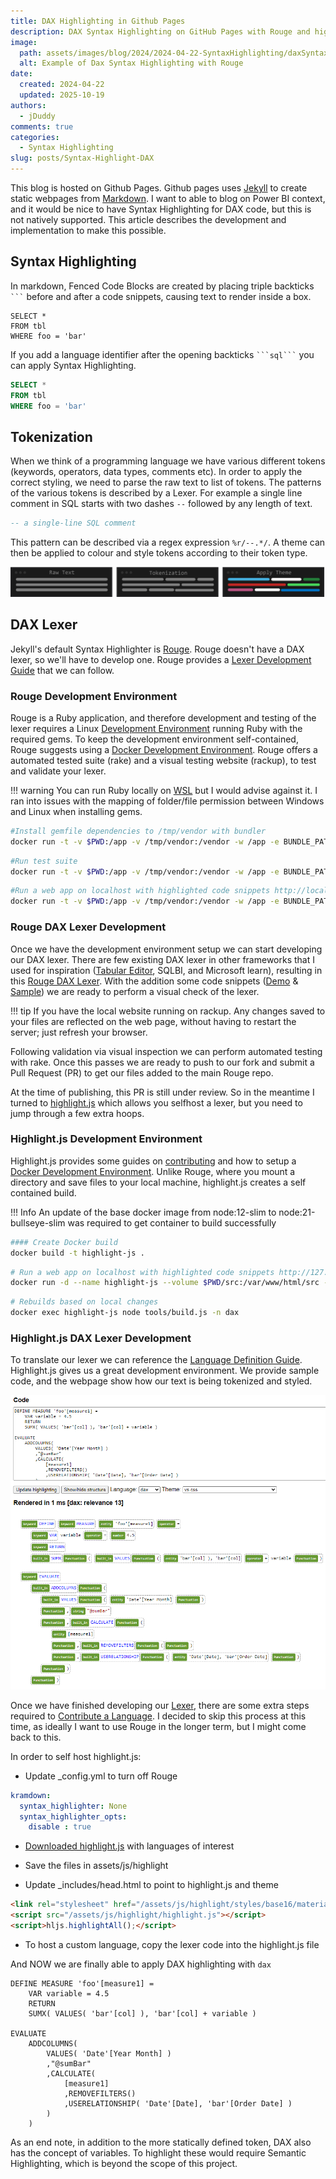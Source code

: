 ```yaml
---
title: DAX Highlighting in Github Pages
description: DAX Syntax Highlighting on GitHub Pages with Rouge and highlight.js
image:
  path: assets/images/blog/2024/2024-04-22-SyntaxHighlighting/daxSyntaxHighlightingRackupDemo.png
  alt: Example of Dax Syntax Highlighting with Rouge
date:
  created: 2024-04-22
  updated: 2025-10-19
authors:
  - jDuddy
comments: true
categories:
  - Syntax Highlighting
slug: posts/Syntax-Highlight-DAX
---
```


This blog is hosted on Github Pages. Github pages uses [Jekyll](https://jekyllrb.com/) to create static webpages from [Markdown](https://www.markdownguide.org/). I want to able to blog on Power BI context, and it would be nice to have Syntax Highlighting for DAX code, but this is not natively supported. This article describes the development and implementation to make this possible.

## Syntax Highlighting
In markdown, Fenced Code Blocks are created by placing triple backticks ` ``` `  before and after a code snippets, causing text to render inside a box.

```plaintext
SELECT *
FROM tbl
WHERE foo = 'bar'
```

If you add a language identifier after the opening backticks ` ```sql``` ` you can apply Syntax Highlighting.

```sql
SELECT *
FROM tbl
WHERE foo = 'bar'
```
 
## Tokenization
 When we think of a programming language we have various different tokens (keywords, operators, data types, comments etc). In order to apply the correct styling, we need to parse the raw text to list of tokens. The patterns of the various tokens is described by a Lexer. For example a single line comment in SQL starts with two dashes ```` -- ```` followed by any length of text.

```sql
-- a single-line SQL comment
```

This pattern can be described via a regex expression ```%r/--.*/```. A theme can then be applied to colour and style tokens according to their token type.

![Syntax Highlighting Process](Process.png)

## DAX Lexer

Jekyll's default Syntax Highlighter is [Rouge](https://rouge.jneen.net/). Rouge doesn't have a DAX lexer, so we'll have to develop one. Rouge provides a [Lexer Development Guide](https://rouge-ruby.github.io/docs/file.LexerDevelopment.html) that we can follow. 

### Rouge Development Environment

Rouge is a Ruby application, and therefore development and testing of the lexer requires a Linux [Development Environment](https://rouge-ruby.github.io/docs/file.DevEnvironment.html) running Ruby with the required gems. To keep the development environment self-contained, Rouge suggests using a [Docker Development Environment](https://rouge-ruby.github.io/docs/file.Docker.html). Rouge offers a automated tested suite (rake) and a visual testing website (rackup), to test and validate your lexer.

!!! warning
    You can run Ruby locally on [WSL](https://learn.microsoft.com/en-us/windows/wsl/about) but I would advise against it. I ran into issues with the mapping of folder/file permission between Windows and Linux when installing gems.
  
```bash
#Install gemfile dependencies to /tmp/vendor with bundler
docker run -t -v $PWD:/app -v /tmp/vendor:/vendor -w /app -e BUNDLE_PATH=/vendor ruby bundle
```

```bash
#Run test suite
docker run -t -v $PWD:/app -v /tmp/vendor:/vendor -w /app -e BUNDLE_PATH=/vendor ruby bundle exec rake
```

```bash
#Run a web app on localhost with highlighted code snippets http://localhost:9292
docker run -t -v $PWD:/app -v /tmp/vendor:/vendor -w /app -e BUNDLE_PATH=/vendor -p 9292:9292 ruby bundle exec rackup --host 0.0.0.0
```

### Rouge DAX Lexer Development

Once we have the development environment setup we can start developing our DAX lexer. There are few existing DAX lexer in other frameworks that I used for inspiration ([Tabular Editor](https://github.com/TabularEditor/TabularEditor/blob/master/AntlrGrammars/DAXLexer.g4), SQLBI, and Microsoft learn), resulting in this [Rouge DAX Lexer](https://github.com/EvaluationContext/rouge/blob/feature.dax/lib/rouge/lexers/dax.rb). With the addition some code snippets ([Demo](https://github.com/EvaluationContext/rouge/blob/feature.dax/lib/rouge/demos/dax) & [Sample](https://github.com/EvaluationContext/rouge/blob/feature.dax/spec/visual/samples/dax)) we are ready to perform a visual check of the lexer.

!!! tip
    If you have the local website running on rackup. Any changes saved to your files are reflected on the web page, without having to restart the server; just refresh your browser.

Following validation via visual inspection we can perform automated testing with rake. Once this passes we are ready to push to our fork and submit a Pull Request (PR) to get our files added to the main Rouge repo. 

At the time of publishing, this PR is still under review. So in the meantime I turned to [highlight.js](https://highlightjs.org/) which allows you selfhost a lexer, but you need to jump through a few extra hoops. 

### Highlight.js Development Environment

Highlight.js provides some guides on [contributing](https://github.com/highlightjs/highlight.js/blob/main/CONTRIBUTING.md) and how to setup a [Docker Development Environment](https://highlightjs.readthedocs.io/en/latest/building-testing.html#building-and-testing-with-docker). Unlike Rouge, where you mount a directory and save files to your local machine, highlight.js creates a self contained build.

!!! Info
    An update of the base docker image from node:12-slim to node:21-bullseye-slim was required to get container to build successfully

```bash
#### Create Docker build
docker build -t highlight-js .
```

```bash
# Run a web app on localhost with highlighted code snippets http://127.0.0.1/tools/developer.html
docker run -d --name highlight-js --volume $PWD/src:/var/www/html/src --rm -p 80:80 highlight-js
```

```bash
# Rebuilds based on local changes
docker exec highlight-js node tools/build.js -n dax
```

### Highlight.js DAX Lexer Development

To translate our lexer we can reference the [Language Definition Guide](https://highlightjs.readthedocs.io/en/latest/language-guide.html). 
Highlight.js gives us a great development environment. We provide sample code, and the webpage show how our text is being tokenized and styled.

![HighlightJS: Testing](daxSyntaxHighlightingHighlightJSDemo.png)

Once we have finished developing our [Lexer](https://github.com/EvaluationContext/highlight.js-dax/blob/Feature.dax/src/languages/dax.js), there are some extra steps required to [Contribute a Language](https://github.com/highlightjs/highlight.js/blob/main/extra/3RD_PARTY_QUICK_START.md). I decided to skip this process at this time, as ideally I want to use Rouge in the longer term, but I might come back to this.

In order to self host highlight.js:

- Update _config.yml to turn off Rouge

```yaml
kramdown:
  syntax_highlighter: None
  syntax_highlighter_opts:
    disable : true
```

- [Downloaded highlight.js](https://highlightjs.org/download) with languages of interest

- Save the files in assets/js/highlight

- Update _includes/head.html to point to highlight.js and theme

```html
<link rel="stylesheet" href="/assets/js/highlight/styles/base16/material.css">
<script src="/assets/js/highlight/highlight.js"></script>
<script>hljs.highlightAll();</script>
```

- To host a custom language, copy the lexer code into the highlight.js file

And NOW we are finally able to apply DAX highlighting with `dax`

```dax
DEFINE MEASURE 'foo'[measure1] = 
    VAR variable = 4.5
    RETURN
    SUMX( VALUES( 'bar'[col] ), 'bar'[col] + variable ) 

EVALUATE
    ADDCOLUMNS(
        VALUES( 'Date'[Year Month] )
        ,"@sumBar"
        ,CALCULATE(
            [measure1]
            ,REMOVEFILTERS()
            ,USERELATIONSHIP( 'Date'[Date], 'bar'[Order Date] )
        )
    )
```

As an end note, in addition to the more statically defined token, DAX also has the concept of variables. To highlight these would require Semantic Highlighting, which is beyond the scope of this project.